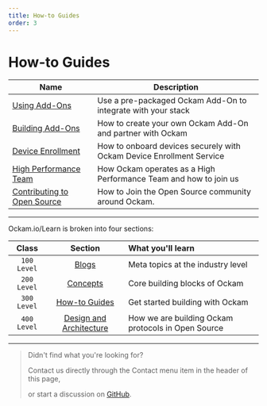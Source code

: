 ```yaml
---
title: How-to Guides
order: 3
---
```


# How-to Guides

| Name | Description |
| ------------------------------- | ----------------------------------------------------------------------|
| [Using Add-Ons](/learn/how-to-guides/using-add-ons) | Use a pre-packaged Ockam Add-On to integrate with your stack |
| [Building Add-Ons](/learn/how-to-guides/building-add-ons) | How to create your own Ockam Add-On and partner with Ockam |
| [Device Enrollment](/learn/how-to-guides/enrollment) | How to onboard devices securely with Ockam Device Enrollment Service |
| [High Performance Team](/learn/how-to-guides/high-performance-team) | How Ockam operates as a High Performance Team and how to join us |
| [Contributing to Open Source](/learn/how-to-guides/contributing) | How to Join the Open Source community around Ockam. |

---

Ockam.io/Learn is broken into four sections:

| Class | Section | What you'll learn |
|:---:|:---:|:---|
| `100 Level` | [Blogs](learn/blogs) | Meta topics at the industry level |
| `200 Level` | [Concepts](learn/concepts) | Core building blocks of Ockam |
| `300 Level` | [How-to Guides](learn/how-to-guides) | Get started building with Ockam |
| `400 Level` | [Design and Architecture](learn/proposals) | How we are building Ockam protocols in Open Source |


---

> Didn't find what you're looking for?
>
> Contact us directly through the Contact menu item in the header of this page,
>
> or start a discussion on [GitHub](https://github.com/ockam-network/ockam/discussions).
